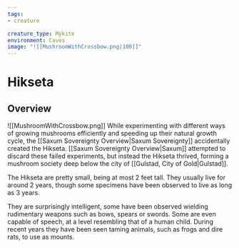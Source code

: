 ```yaml
---
tags:
- creature

creature_type: Mýkite
environment: Caves
image: "![[MushroomWithCrossbow.png|100]]"
---
```

# Hikseta
## Overview
![[MushroomWithCrossbow.png]]
While experimenting with different ways of growing mushrooms efficiently and speeding up their natural growth cycle, the [[Saxum Sovereignty Overview|Saxum Sovereignty]] accidentally created the Hikseta. [[Saxum Sovereignty Overview|Saxum]] attempted to discard these failed experiments, but instead the Hikseta thrived, forming a mushroom society deep below the city of [[Gulstad, City of Gold|Gulstad]].

The Hikseta are pretty small, being at most 2 feet tall. They usually live for around 2 years, though some specimens have been observed to live as long as 3 years.

They are surprisingly intelligent, some have been observed wielding rudimentary weapons such as bows, spears or swords. Some are even capable of speech, at a level resembling that of a human child. During recent years they have been seen taming animals, such as frogs and dire rats, to use as mounts.